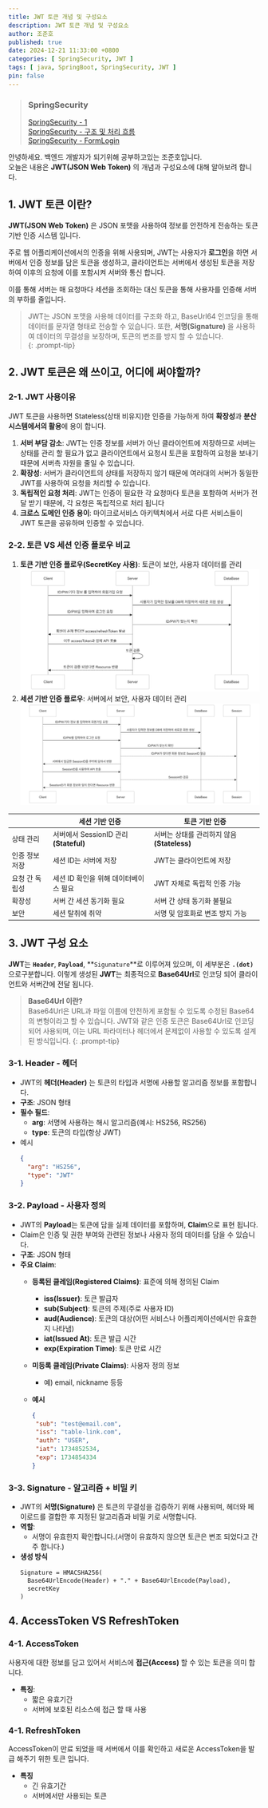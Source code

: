 ```yaml
---
title: JWT 토큰 개념 및 구성요소
description: JWT 토큰 개념 및 구성요소
author: 조준호
published: true
date: 2024-12-21 11:33:00 +0800
categories: [ SpringSecurity, JWT ]
tags: [ java, SpringBoot, SpringSecurity, JWT ]
pin: false
---
```


> ### SpringSecurity
> [SpringSecurity - 1](https://whwnsgh0258.github.io/posts/5/)  
> [SpringSecurity - 구조 및 처리 흐름](https://whwnsgh0258.github.io/posts/6/)  
> [SpringSecurity - FormLogin](https://whwnsgh0258.github.io/posts/7/)

안녕하세요. 백엔드 개발자가 되기위해 공부하고있는 조준호입니다.  
오늘은 내용은 **JWT(JSON Web Token)** 의 개념과 구성요소에 대해 알아보려 합니다.

## 1. JWT 토큰 이란?

**JWT(JSON Web Token)** 은 JSON 포맷을 사용하여 정보를 안전하게 전송하는 토큰 기반 인증 시스템 입니다.

주로 웹 어플리케이션에서의 인증을 위해 사용되며, JWT는 사용자가 **로그인**을 하면 서버에서 인증 정보를 담은 토큰을 생성하고, 클라이언트는 서버에서 생성된 토큰을
저장하여 이후의 요청에 이를 포함시켜 서버와 통신 합니다.

이를 통해 서버는 매 요청마다 세션을 조회하는 대신 토큰을 통해 사용자를 인증해 서버의 부하를 줄입니다.

> JWT는 JSON 포맷을 사용해 데이터를 구조화 하고, BaseUrl64 인코딩을 통해 데이터를 문자열 형태로 전송할 수 있습니다.
> 또한, **서명(Signature)** 을 사용하여 데이터의 무결성을 보장하며, 토큰의 변조를 방지 할 수 있습니다.  
{: .prompt-tip}

## 2. JWT 토큰은 왜 쓰이고, 어디에 써야할까?

### 2-1. JWT 사용이유

JWT 토큰을 사용하면 Stateless(상태 비유지)한 인증을 가능하게 하여 **확장성**과 **분산 시스템에서의 활용**에 용이 합니다.

1. **서버 부담 감소**: JWT는 인증 정보를 서버가 아닌 클라이언트에 저장하므로 서버는 상태를 관리 할 필요가 없고 클라이언트에서 요청시 토큰을 포함하여 요청을 보내기
   때문에 서버측 자원을 줄일 수 있습니다.
2. **확장성**: 서버가 클라이언트의 상태를 저장하지 않기 때문에 여러대의 서버가 동일한 JWT를 사용하여 요청을 처리할 수 있습니다.
3. **독립적인 요청 처리**: JWT는 인증이 필요한 각 요청마다 토큰을 포함하여 서버가 전달 받기 때문에, 각 요청은 독립적으로 처리 됩니다
4. **크로스 도메인 인증 용이**: 마이크로서비스 아키텍처에서 서로 다른 서비스들이 JWT 토큰을 공유하며 인증할 수 있습니다.

### 2-2. 토큰 VS 세션 인증 플로우 비교

1. **토큰 기반 인증 플로우(SecretKey 사용)**: 토큰이 보안, 사용자 데이터를 관리  
   ![토큰 기반 인증 플로우](/assets/img/postImg/12:21/tokenAuthentication.png)
2. **세션 기반 인증 플로우**: 서버에서 보안, 사용자 데이터 관리  
   ![토큰 기반 인증 플로우](/assets/img/postImg/12:21/sessionAuthentication.png)

|          | 세션 기반 인증                           | 토큰 기반 인증                        |
  |----------|------------------------------------|---------------------------------|
| 상태 관리    | 	서버에서 SessionID 관리 **(Stateful)**	 | 서버는 상태를 관리하지 않음 **(Stateless)** | 
| 인증 정보 저장 | 세션 ID는 서버에 저장                      | JWT는 클라이언트에 저장                  |
| 요청 간 독립성 | 세션 ID 확인을 위해 데이터베이스 필요             | JWT 자체로 독립적 인증 가능               |
| 확장성      | 서버 간 세션 동기화 필요                     | 서버 간 상태 동기화 불필요                 |
| 보안       | 세션 탈취에 취약                          | 서명 및 암호화로 변조 방지 가능              |

## 3. JWT 구성 요소

**JWT**는 **`Header`**, **`Payload`**, **`Sigunature`**로 이루어져 있으며, 이 세부분은 **`.(dot)`** 으로구분합니다.
이렇게 생성된 **JWT**는 최종적으로 **Base64Url**로 인코딩 되어 클라이언트와 서버간에 전달 됩니다.

> **Base64Url 이란?**  
> Base64Url은 URL과 파일 이름에 안전하게 포함될 수 있도록 수정된 Base64의 변형이라고 할 수 있습니다. JWT와 같은 인증 토큰은 Base64Url로 인코딩되어
> 사용되며, 이는 URL 파라미터나 헤더에서 문제없이 사용할 수 있도록 설계된 방식입니다.
 {: .prompt-tip}

### 3-1. Header - 헤더

- JWT의 **헤더(Header)** 는 토큰의 타입과 서명에 사용할 알고리즘 정보를 포함합니다.
- **구조**: JSON 형태
- **필수 필드**:
  - **arg**: 서명에 사용하는 해시 알고리즘(예시: HS256, RS256)
  - **type**: 토큰의 타입(항상 JWT)
- 예시
  ```json
  {
    "arg": "HS256",
    "type": "JWT"
  }
  ```

### 3-2. Payload - 사용자 정의

- JWT의 **Payload**는 토큰에 담을 실제 데이터를 포함하며, **Claim**으로 표현 됩니다.
- Claim은 인증 및 권한 부여와 관련된 정보나 사용자 정의 데이터를 담을 수 있습니다.
- **구조**: JSON 형태
- **주요 Claim**:
  - **등록된 클레임(Registered Claims)**: 표준에 의해 정의된 Claim
    - **iss(Issuer)**: 토큰 발급자
    - **sub(Subject)**: 토큰의 주제(주로 사용자 ID)
    - **aud(Audience)**: 토큰의 대상(어떤 서비스나 어플리케이션에서만 유효한지 나타냄)
    - **iat(Issued At)**: 토큰 발급 시간
    - **exp(Expiration Time)**: 토큰 만료 시간
  - **미등록 클레임(Private Claims)**: 사용자 정의 정보
    - 예) email, nickname 등등

  - **예시**
    ```json
    {
     "sub": "test@email.com",
     "iss": "table-link.com",
     "auth": "USER",
     "iat": 1734852534,
     "exp": 1734854334
    }
    ```
     

### 3-3. Signature - 알고리즘 + 비밀 키

- JWT의 **서명(Signature)** 은 토큰의 무결성을 검증하기 위해 사용되며, 헤더와 페이로드를 결합한 후 지정된 알고리즘과 비밀 키로 서명합니다.
- **역할**:
  - 서명이 유효한지 확인합니다.(서명이 유효하지 않으면 토큰은 변조 되었다고 간주 합니다.)
- **생성 방식**
  ```text
  Signature = HMACSHA256(
    Base64UrlEncode(Header) + "." + Base64UrlEncode(Payload),
    secretKey
  )
  ```
  
## 4. AccessToken VS RefreshToken

### 4-1. AccessToken

사용자에 대한 정보를 담고 있어서 서비스에 **접근(Access)** 할 수 있는 토큰을 의미 합니다. 

- **특징**:
  - 짧은 유효기간
  - 서버에 보호된 리소스에 접근 할 때 사용

### 4-1. RefreshToken

AccessToken이 만료 되었을 때 서버에서 이를 확인하고 새로운 AccessToken을 발급 해주기 위한 토큰 입니다.

- **특징**
  - 긴 유효기간
  - 서버에서만 사용되는 토큰
  

